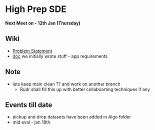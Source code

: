 # High Prep SDE

**Next Meet on - 12th Jan (Thursday)**

## Wiki
* [Problem Statement](https://interiit-tech.org/images/ps/High_GS.pdf)
* [doc](https://docs.google.com/document/d/194RWM7mSfV7paOpyCWNwkWfhlGfItXQAa-ZGc_5Icps/edit) we initially wrote stuff - app requirements 


## Note
* lets keep main clean ?? and work on another branch
    * Rudr shall fill this up with better collaboarting techniques if any

## Events till date 
* pickup and drop datasets have been added in Algo folder
* mid eval - jan 18th
